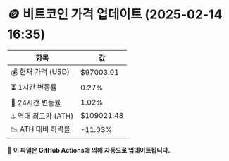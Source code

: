 # 🪙 비트코인 가격 업데이트 (2025-02-14 16:35)

| 항목                | 값 |
|--------------------|----------------|
| 💰 현재 가격 (USD) | $97003.01 |
| ⏳ 1시간 변동률    | 0.27% |
| 📆 24시간 변동률   | 1.02% |
| 🔝 역대 최고가 (ATH) | $109021.48 |
| 📉 ATH 대비 하락률 | -11.03% |

🔄 **이 파일은 GitHub Actions에 의해 자동으로 업데이트됩니다.**
